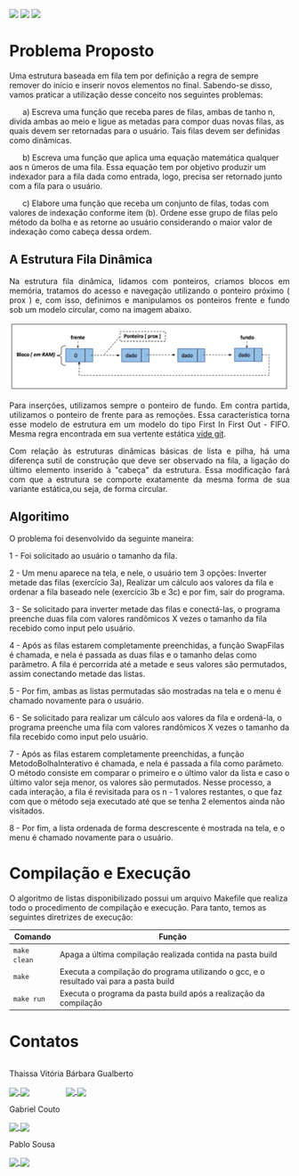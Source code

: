<div style="display: inline-block;">
<img src="https://img.shields.io/badge/C-00599C?style=for-the-badge&logo=c&logoColor=white"/> 
<img src="https://img.shields.io/badge/Visual_Studio_Code-0078D4?style=for-the-badge&logo=visual%20studio%20code&logoColor=white"/> 
<img src="https://img.shields.io/badge/Ubuntu-E95420?style=for-the-badge&logo=ubuntu&logoColor=white"/> 
</a> 
</div>

# Problema Proposto

<p>Uma estrutura baseada em fila tem por definição a regra de sempre remover do início e inserir
novos elementos no final. Sabendo-se disso, vamos praticar a utilização desse conceito nos
seguintes problemas:</p>

&nbsp;&nbsp;&nbsp;&nbsp;&nbsp; a) Escreva uma função que receba pares de filas, ambas de tanho n, divida ambas ao meio
e ligue as metadas para compor duas novas filas, as quais devem ser retornadas para o
usuário. Tais filas devem ser definidas como dinâmicas. 

&nbsp;&nbsp;&nbsp;&nbsp;&nbsp; b) Escreva uma função que aplica uma equação matemática qualquer aos n  ̃umeros de uma
fila. Essa equação tem por objetivo produzir um indexador para a fila dada como entrada,
logo, precisa ser retornado junto com a fila para o usuário.

&nbsp;&nbsp;&nbsp;&nbsp;&nbsp; c) Elabore uma função que receba um conjunto de filas, todas com valores de indexação
conforme item (b). Ordene esse grupo de filas pelo método da bolha e as retorne ao
usuário considerando o maior valor de indexação como cabeça dessa ordem.


## A Estrutura Fila Dinâmica

<div align="justify">
 Na estrutura fila dinâmica, lidamos com ponteiros, criamos blocos em memória, tratamos do acesso e navegação utilizando o ponteiro próximo ( prox ) e, com isso, definimos e manipulamos os ponteiros frente e fundo sob um modelo circular, como na imagem abaixo. 

<div align="center">
 <p> </p>
 <img src="img/fila.png" alt=RepresentaçãoFila>
 <p> </p>
</div>

  Para inserções, utilizamos sempre o ponteiro de fundo. Em contra partida, utilizamos o ponteiro de frente para as remoções. Essa característica torna esse modelo de estrutura em um modelo do tipo First In First Out - FIFO. Mesma regra encontrada em sua vertente estática [vide git](https://github.com/mpiress/linear_queue).

 Com relação às estruturas dinâmicas básicas de lista e pilha, há uma diferença sutil de construção que deve ser observado na fila, a ligação do último elemento inserido à "cabeça" da estrutura. Essa modificação fará com que a estrutura se comporte exatamente da mesma forma de sua variante estática,ou seja, de forma circular.
</div>

## Algoritimo

<p> O problema foi desenvolvido da seguinte maneira: </p>

1 - Foi solicitado ao usuário o tamanho da fila.

2 - Um menu aparece na tela, e nele, o usuário tem 3 opções: Inverter metade das filas (exercício 3a), Realizar um cálculo aos valores da fila e ordenar a fila baseado nele (exercício 3b e 3c) e por fim, sair do programa.

3 - Se solicitado para inverter metade das filas e conectá-las, o programa preenche duas fila com valores randômicos X vezes o tamanho da fila recebido como input pelo usuário.

4 - Após as filas estarem completamente preenchidas, a função SwapFilas é chamada, e nela é passada as duas filas e o tamanho delas como parâmetro. A fila é percorrida até a metade e seus valores são permutados, assim conectando metade das listas.

5 - Por fim, ambas as listas permutadas são mostradas na tela e o menu é chamado novamente para o usuário.

6 - Se solicitado para realizar um cálculo aos valores da fila e ordená-la, o programa preenche uma fila com valores randômicos X vezes o tamanho da fila recebido como input pelo usuário.

7 - Após as filas estarem completamente preenchidas, a função MetodoBolhaInterativo é chamada, e nela é passada a fila como parâmeto. O método consiste em comparar o primeiro e o último valor da lista e caso o último valor seja menor, os valores são permutados. Nesse processo, a cada interação, a fila é revisitada para os n - 1 valores restantes, o que faz com que o método seja executado até que se tenha 2 elementos ainda não visitados. 

8 - Por fim, a lista ordenada de forma descrescente é mostrada na tela, e o menu é chamado novamente para o usuário.

# Compilação e Execução

O algoritmo de listas disponibilizado possui um arquivo Makefile que realiza todo o procedimento de compilação e execução. Para tanto, temos as seguintes diretrizes de execução:

<div>

| Comando                |  Função                                                                                           |
| -----------------------| ------------------------------------------------------------------------------------------------- |
|  `make clean`          | Apaga a última compilação realizada contida na pasta build                                        |
|  `make`                | Executa a compilação do programa utilizando o gcc, e o resultado vai para a pasta build           |
|  `make run`            | Executa o programa da pasta build após a realização da compilação                                 |

</div>

# Contatos

<div style="display: inline-block;">
 <p align="justify"> Thaissa Vitória</p>
<a href="https://t.me/thaissadaldegan">
<img align="center" src="https://img.shields.io/badge/Telegram-2CA5E0?style=for-the-badge&logo=telegram&logoColor=white"/> 
</a>

<a href="https://www.linkedin.com/in/thaissa-vitoria-daldegan-6a84b9153/">
<img align="center" src="https://img.shields.io/badge/LinkedIn-0077B5?style=for-the-badge&logo=linkedin&logoColor=white"/>
</a>

</div>


<div style="display: inline-block;">
 <p align="justify">Bárbara Gualberto</p>
<a href="https://t.me/barbrinas">
<img align="center" src="https://img.shields.io/badge/Telegram-2CA5E0?style=for-the-badge&logo=telegram&logoColor=white"/> 
</a>

<a href="https://www.linkedin.com/in/barbara-gualberto/">
<img align="center" src="https://img.shields.io/badge/LinkedIn-0077B5?style=for-the-badge&logo=linkedin&logoColor=white"/>
</a>

</div>


 <div>
<p align="justify"> Gabriel Couto</p>
<a href="https://t.me/Couto1411">
<img align="center" src="https://img.shields.io/badge/Telegram-2CA5E0?style=for-the-badge&logo=telegram&logoColor=white"/> 

<a href="https://www.linkedin.com/in/gabriel-couto-582060200">
<img align="center" src="https://img.shields.io/badge/LinkedIn-0077B5?style=for-the-badge&logo=linkedin&logoColor=white"/>
</a>
</div>
  
  <div>
<p align="justify"> Pablo Sousa</p>
<a href="https://t.me/Pabloss_07">
<img align="center" src="https://img.shields.io/badge/Telegram-2CA5E0?style=for-the-badge&logo=telegram&logoColor=white"/> 

<a href="https://www.linkedin.com/in/pablo-silva-734b22202">
<img align="center" src="https://img.shields.io/badge/LinkedIn-0077B5?style=for-the-badge&logo=linkedin&logoColor=white"/>
</a>
</div>
